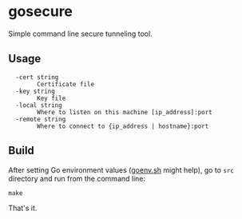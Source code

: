 # gosecure 
Simple command line secure tunneling tool.

## Usage
```
  -cert string
    	Certificate file
  -key string
    	Key file
  -local string
    	Where to listen on this machine [ip_address]:port
  -remote string
    	Where to connect to {ip_address | hostname}:port
```

## Build

After setting Go environment values 
([goenv.sh](https://github.com/diegohce/gosecure/blob/master/goenv.sh) might help), 
go to ```src``` directory and run from the command line:

```make```

That's it.
